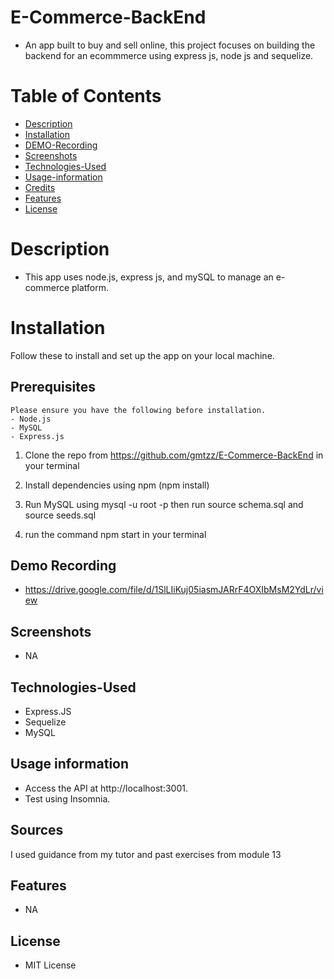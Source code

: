 # E-Commerce-BackEnd
* An app built to buy and sell online, this project focuses on building the backend for an ecommmerce using express js, node js and sequelize. 
# Table of Contents
* [Description](#Description)
* [Installation](#Installation)
* [DEMO-Recording](#DEMO-Recording)
* [Screenshots](#Screenshots)
* [Technologies-Used](#Technologies-used)
* [Usage-information](#Usage-information)
* [Credits](#Credits)
* [Features](#Features)
* [License](#License)
# Description 
* This app uses node.js, express js, and mySQL to manage an e-commerce platform.  

# Installation
Follow these to install and set up the app on your local machine.
## Prerequisites
    Please ensure you have the following before installation. 
    - Node.js
    - MySQL
    - Express.js
1. Clone the repo from https://github.com/gmtzz/E-Commerce-BackEnd  in your terminal
 
2. Install dependencies using npm (npm install)

3. Run MySQL using mysql -u root -p then run source schema.sql and source seeds.sql

4. run the command npm start in your terminal

## Demo Recording
* https://drive.google.com/file/d/1SlLIiKuj05iasmJARrF4OXIbMsM2YdLr/view 
## Screenshots
 * NA
## Technologies-Used
* Express.JS
* Sequelize
* MySQL

## Usage information
* Access the API at http://localhost:3001.
* Test using  Insomnia. 
## Sources
I used guidance from my tutor and past exercises from module 13
## Features
*   NA
## License
* MIT License